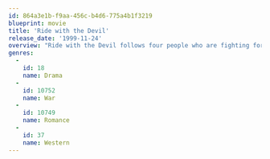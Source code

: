 ```yaml
---
id: 864a3e1b-f9aa-456c-b4d6-775a4b1f3219
blueprint: movie
title: 'Ride with the Devil'
release_date: '1999-11-24'
overview: "Ride with the Devil follows four people who are fighting for truth and justice amidst the turmoil of the American Civil War. Director Ang Lee takes us to a no man's land on the Missouri/Kansas border where a staunch loyalist, an immigrant's son, a freed slave, and a young widow form an unlikely friendship as they learn how to survive in an uncertain time. In a place without rules and redefine the meaning of bravery and honor."
genres:
  -
    id: 18
    name: Drama
  -
    id: 10752
    name: War
  -
    id: 10749
    name: Romance
  -
    id: 37
    name: Western
---
```

